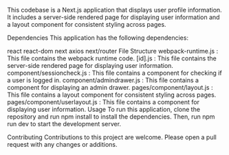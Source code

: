 This codebase is a Next.js application that displays user profile information. It includes a server-side rendered page for displaying user information and a layout component for consistent styling across pages.

Dependencies
This application has the following dependencies:

react
react-dom
next
axios
next/router
File Structure
webpack-runtime.js
: This file contains the webpack runtime code.
[id].js
: This file contains the server-side rendered page for displaying user information.
component/sessioncheck.js
: This file contains a component for checking if a user is logged in.
component/admindrawer.js
: This file contains a component for displaying an admin drawer.
pages/component/layout.js
: This file contains a layout component for consistent styling across pages.
pages/component/userlayout.js
: This file contains a component for displaying user information.
Usage
To run this application, clone the repository and run 
npm install
 to install the dependencies. Then, run 
npm run dev
 to start the development server.

Contributing
Contributions to this project are welcome. Please open a pull request with any changes or additions.